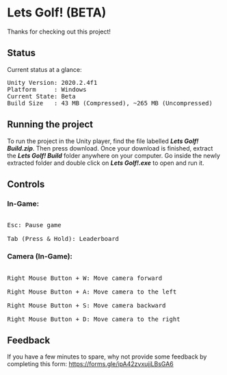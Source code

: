 
# Lets Golf! (BETA)

Thanks for checking out this project!

## Status

Current status at a glance:

<pre>
Unity Version: 2020.2.4f1
Platform     : Windows
Current State: Beta
Build Size   : 43 MB (Compressed), ~265 MB (Uncompressed)
</pre>

## Running the project

To run the project in the Unity player, find the file labelled ***Lets Golf! Build.zip***. Then press download.
Once your download is finished, extract the ***Lets Golf! Build*** folder anywhere on your computer.
Go inside the newly extracted folder and double click on ***Lets Golf!.exe*** to open and run it.

## Controls

### In-Game:

<pre>

Esc: Pause game

Tab (Press & Hold): Leaderboard
</pre>

### Camera (In-Game):

<pre>

Right Mouse Button + W: Move camera forward

Right Mouse Button + A: Move camera to the left

Right Mouse Button + S: Move camera backward

Right Mouse Button + D: Move camera to the right
</pre>

## Feedback
If you have a few minutes to spare, why not provide some feedback by completing this form: https://forms.gle/ipA42zvxujjLBsGA6  
